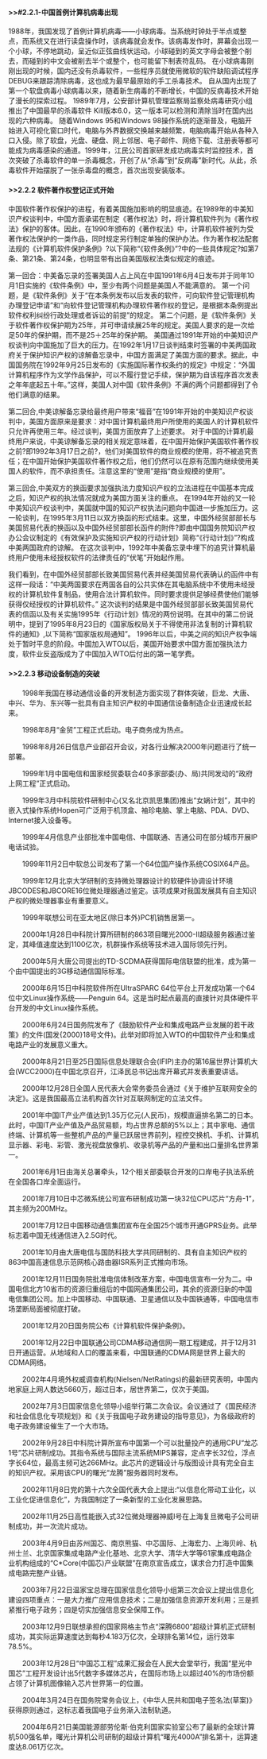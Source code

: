 #### >>#2.2.1-中国首例计算机病毒出现
   1988年，我国发现了首例计算机病毒——小球病毒。当系统时钟处于半点或整点，而系统又在进行读盘操作时，该病毒就会发作。该病毒发作时，屏幕会出现一个小球，不停地跳动，呈近似正弦曲线状运动。小球碰到的英文字母会被整个削去，而碰到的中文会被削去半个或整个，也可能留下制表符乱码。
   在小球病毒刚刚出现的时候，国内还没有杀毒软件，一些程序员就使用微软的软件缺陷调试程序DEBUG来跟踪清除病毒，这也成为最早最原始的手工杀毒技术。
自从国内出现了第一个软盘病毒小球病毒以来，随着新生病毒的不断增长，中国的反病毒技术开始了漫长的探索过程。
   1989年7月，公安部计算机管理监察局监察处病毒研究小组推出了中国最早的杀毒软件 Kill版本6.0，这一版本可以检测和清除当时在国内出现的六种病毒。
   随着Windows 95和Windows 98操作系统的逐渐普及，电脑开始进入可视化窗口时代，电脑与外界数据交换越来越频繁，电脑病毒开始从各种入口入侵。除了软盘，光盘、硬盘、网上邻居、电子邮件、网络下载、注册表等都可能成为病毒感染的通道。1999年，江民公司首家研发成功病毒实时监控技术，首次突破了杀毒软件的单一杀毒概念，开创了从“杀毒”到“反病毒”新时代。从此，杀毒软件开始摆脱了一张杀毒盘的概念，首次出现安装版本。
   
#### >>2.2.2 软件著作权登记正式开始

   中国软件著作权保护的进程，有着美国施加影响的明显痕迹。在1989年的中美知识产权谈判中，中国方面承诺在制定《著作权法》时，将计算机软件列为《著作权法》保护的客体。因此，在1990年颁布的《著作权法》中，计算机软件被列为受著作权法保护的一类作品，同时规定另行制定单独的保护办法。作为著作权法配套法规的《计算机软件保护条例》?以下简称“《软件条例》”?中的一些具体规定?如第7条、第21条、第24条，也明显带有出自美国版权法类似规定的痕迹。

   第一回合：中美备忘录的签署美国人占上风在中国1991年6月4日发布并于同年10月1日实施的《软件条例》中，至少有两个问题是美国人不能满意的。
第一个问题，是《软件条例》关于“在本条例发布以后发表的软件，可向软件登记管理机构办理登记申请”和“向软件登记管理机构办理软件著作权的登记，是根据本条例提出软件权利纠纷行政处理或者诉讼的前提”的规定。
第二个问题，是《软件条例》关于软件著作权保护期为25年，并可申请续展25年的规定。美国人要求的是一次给足50年的保护期，而不是25＋25年的保护期。
美国通过1991年开始的中美知识产权谈判向中国施加了巨大的压力。在1992年1月17日谈判结束时签署的中美两国政府关于保护知识产权的谅解备忘录中，中国方面满足了美国方面的要求。据此，中国国务院在1992年9月25日发布的《实施国际著作权条约的规定》中规定：“外国计算机程序作为文学作品保护，可以不履行登记手续，保护期为自该程序首次发表之年年底起五十年。”这样，美国人对中国《软件条例》不满的两个问题都得到了令他们满意的结果。

   第二回合,中美谅解备忘录给最终用户带来“福音”在1991年开始的中美知识产权谈判中，美国方面原来是要求：对中国计算机最终用户所使用的美国人的计算机软件只允许再使用三年。经过谈判，美国方面放弃了上述要求。
对于中国的计算机最终用户来说，中美谅解备忘录的相关规定意味着，在中国开始保护美国软件著作权之前?即1992年3月17日之前?，他们对美国软件的商业规模的使用，将不被追究责任；在中国开始保护美国软件著作权之后，他们仍然可以在原有范围内继续使用美国人的软件，而不承担责任。注意这里的“使用”是指“商业规模的使用”。

   第三回合,中美双方的换函要求加强执法力度知识产权的立法进程在中国基本完成之后，知识产权的执法情况就成为美国方面关注的重点。
在1994年开始的又一轮中美知识产权谈判中，美国就中国的知识产权执法问题向中国进一步施加压力。这一轮谈判，在1995年3月11日以双方换函的形式结束。这里，中国外经贸部部长与美国贸易代表的换函以及中国外经贸部部长函件的附件?即由中国国务院知识产权办公会议制定的《有效保护及实施知识产权的行动计划》简称“《行动计划》”?构成中美两国政府的谅解。
在这次谈判中，1992年中美备忘录中埋下的追究计算机最终用户使用未经授权软件的法律责任的“伏笔”开始起作用。

   我们看到，在中国外经贸部部长致美国贸易代表并经美国贸易代表确认的函件中有这样一段话：“中美两国要求在两国各自的公共实体在其电脑系统中不使用未经授权的计算机软件复制品，使用合法计算机软件。同时要求提供足够经费使他们能够获得仅经授权的计算机软件。”
这次谈判的结果是中国外经贸部部长致美国贸易代表的信函以及有关实施1995年《行动计划》情况的两份说明。在其中的第二份说明中，提到了1995年8月23日的《国家版权局关于不得使用非法复制的计算机软件的通知》,以下简称“国家版权局通知”。
1996年以后，中美之间的知识产权争端处于暂时平息的阶段。中国加入WTO以后，美国开始要求中国方面加强执法力度，软件业反盗版成为了中国加入WTO后付出的第一笔学费。

#### >>2.2.3 移动设备制造的突破
　　1998年我国在移动通信设备的开发制造方面实现了群体突破，巨龙、大唐、中兴、华为、东兴等一批具有自主知识产权的中国通信设备制造企业迅速成长起来。

　　1998年8月“金贸”工程正式启动。电子商务成为热点。

　　1998年8月26日信息产业部召开会议，对各行业解决2000年问题进行了统一部署。

　　1999年1月中国电信和国家经贸委联合40多家部委(办、局)共同发动的“政府上网工程”正式启动。

　　1999年3月中科院软件研制中心(又名北京凯思集团)推出“女娲计划”，其中的嵌入式操作系统Hopen可广泛用于机顶盒、袖珍电脑、掌上电脑、PDA、DVD、Internet接入设备等。

　　1999年4月信息产业部批准中国电信、中国联通、吉通公司在部分城市开展IP电话试验。

　　1999年11月2日中软总公司发布了第一个64位国产操作系统COSIX64产品。

　　1999年12月北京大学研制的支持微处理器设计的软硬件协调设计环境JBCODES和JBCORE16位微处理器通过鉴定。该项成果对我国发展具有自主知识产权的微处理器事业有重要意义。

　　1999年联想公司在亚太地区(除日本外)PC机销售居第一。
  
　　2000年1月28日中科院计算所研制的863项目曙光2000-II超级服务器通过鉴定，其峰值速度达到1100亿次，机群操作系统等技术进入国际领先行列。

　　2000年5月大唐公司提出的TD-SCDMA获得国际电信联盟的批准，成为第一个由中国提出的3G移动通信国际标准。

　　2000年6月15日中科院软件所在UltraSPARC 64位平台上开发成功第一个64位中文Linux操作系统——Penguin 64。这是当时起点最高的直接针对具体硬件平台开发的中文Linux操作系统。

　　2000年6月24日国务院发布了《鼓励软件产业和集成电路产业发展的若干政策》的文件(国发{2000}18号文件)。此举对即将加入WTO的中国软件产业和集成电路产业的发展意义重大。

　　2000年8月21日至25日国际信息处理联合会(IFIP)主办的第16届世界计算机大会(WCC2000)在中国北京召开，江泽民总书记出席开幕式并发表重要讲话。

　　2000年12月28日全国人民代表大会常务委员会通过《关于维护互联网安全的决定》。这是我国最高立法机构首次针对互联网制定的立法文件。

　　2001年中国IT产业产值达到1.35万亿元(人民币)，规模直逼排名第二的日本。此时，中国IT产业产值及产品贸易额，均占世界总额的5%以上；其中家电、通信终端、计算机等一些整机产品的产量已跃居世界前列，程控交换机、手机、计算机显示器、彩电、彩管、激光视盘放像机、收录机等产品的产量和出口量排名世界第一。

　　2001年6月1日由海关总署牵头，12个相关部委联合开发的口岸电子执法系统在全国各口岸全面运行。

　　2001年7月10日中芯微系统公司宣布研制成功第一块32位CPU芯片“方舟-1”，其主频为200MHz。

　　2001年7月12日中国移动通信集团宣布在全国25个城市开通GPRS业务。此举标志着中国无线通信进入2.5G时代。

　　2001年10月由大唐电信与国防科技大学共同研制的、具有自主知识产权的863中国高速信息示范网核心路由器ISR系列正式推向市场。

　　2001年12月11日国务院批准电信体制改革方案，中国电信宣布一分为二。中国电信北方10省市的资源归重组后的中国网通集团公司，其余的资源归新的中国电信集团公司。加上中国移动、中国联通、卫星通信以及中国铁通等，中国电信市场垄断局面被彻底打破。

　　2001年12月20日国务院公布《计算机软件保护条例》。

　　2001年12月22日中国联通公司CDMA移动通信网一期工程建成，并于12月31日开通运营。从地域和人口的覆盖来看，中国联通的CDMA网是世界上最大的CDMA网络。

　　2002年4月境外权威调查机构(Nielsen/NetRatings)的最新研究表明，中国内地家庭上网人数达5660万，超过日本，居世界第二，仅次于美国。

　　2002年7月3日国家信息化领导小组举行第二次会议。会议通过了《国民经济和社会信息化专项规划》和《关于我国电子政务建设的指导意见》，为各级政府的电子政务建设催生了一个大市场。

　　2002年9月28日中科院计算所宣布中国第一个可以批量投产的通用CPU“龙芯1号”芯片研制成功。其指令系统与国际主流系统MIPS兼容，定点字长32位，浮点字长64位，最高主频可达266MHz。此芯片的逻辑设计与版图设计具有完全自主的知识产权。采用该CPU的曙光“龙腾”服务器同时发布。

　　2002年11月8日党的第十六次全国代表大会上提出:“以信息化带动工业化，以工业化促进信息化”，为我国制定了一条新型的工业化发展思路。

　　2002年11月25日高性能嵌入式32位微处理器神威I号在上海复旦微电子公司研制成功，并一次流片成功。

　　2003年4月9日由苏州国芯、南京熊猫、中芯国际、上海宏力、上海贝岭、杭州士兰、北京国家集成电路产业化基地、北京大学、清华大学等61家集成电路企业机构组成的“C*Core(中国芯)产业联盟”在南京宣告成立，谋求合力打造中国集成电路完整产业链。

　　2003年7月22日温家宝总理在国家信息化领导小组第三次会议上提出信息化建设四项重点：一是大力推广应用信息技术；二是加强信息资源开发利用；三是抓紧推行电子政务；四是切实加强信息安全保障工作。

　　2003年12月9日联想承担的国家网格主节点“深腾6800”超级计算机正式研制成功，其实际运算速度达到每秒4.183万亿次，全球排名第14位，运行效率78.5%。

　　2003年12月28日“中国芯工程”成果汇报会在人民大会堂举行，我国“星光中国芯”工程开发设计出5代数字多媒体芯片，在国际市场上以超过40%的市场份额占领了计算机图像输入芯片世界第一的位置。

　　2004年3月24日在国务院常务会议上，《中华人民共和国电子签名法(草案)》获得原则通过，这标志着我国电子业务渐入法制轨道。

　　2004年6月21日美国能源部劳伦斯·伯克利国家实验室公布了最新的全球计算机500强名单，曙光计算机公司研制的超级计算机“曙光4000A”排名第十，运算速度达8.061万亿次。
